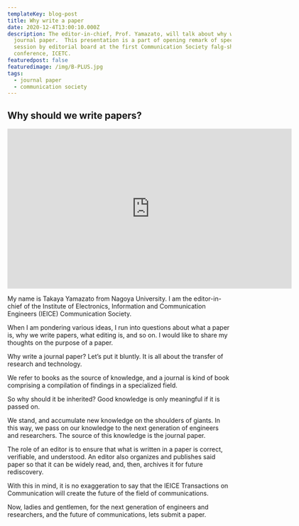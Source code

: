```yaml
---
templateKey: blog-post
title: Why write a paper
date: 2020-12-4T13:00:10.000Z
description: The editor-in-chief, Prof. Yamazato, will talk about why we write
  journal paper.  This presentation is a part of opening remark of specail
  session by editorial board at the first Communication Society falg-ship
  conference, ICETC.
featuredpost: false
featuredimage: /img/B-PLUS.jpg
tags:
  - journal paper
  - communication society
---
```


## Why should we write papers?

<iframe src="https://player.vimeo.com/video/491092904" width="640" height="360" frameborder="0" allow="autoplay; fullscreen" allowfullscreen></iframe>

My name is Takaya Yamazato from Nagoya University.
I am the editor-in-chief of the Institute of Electronics, Information and Communication Engineers (IEICE) Communication Society.

When I am pondering various ideas, I run into questions about what a paper is, why we write papers, what editing is, and so on.
I would like to share my thoughts on the purpose of a paper.

Why write a journal paper? Let’s put it bluntly. It is all about the transfer of research and technology.

We refer to books as the source of knowledge, and a journal is kind of book comprising a compilation of findings in a specialized field.

So why should it be inherited?
Good knowledge is only meaningful if it is passed on.

We stand, and accumulate new knowledge on the shoulders of giants. In this way, we pass on our knowledge to the next generation of engineers and researchers. The source of this knowledge is the journal paper.

The role of an editor is to ensure that what is written in a paper is correct, verifiable, and understood. An editor also organizes and publishes said paper so that it can be widely read, and, then, archives it for future rediscovery.

With this in mind, it is no exaggeration to say that the IEICE Transactions on Communication will create the future of the field of communications.

Now, ladies and gentlemen, for the next generation of engineers and researchers, and the future of communications, lets submit a paper.
